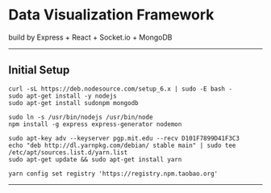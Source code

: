 # Data Visualization Framework
 build by Express + React + Socket.io + MongoDB

***
## Initial Setup
    curl -sL https://deb.nodesource.com/setup_6.x | sudo -E bash -
    sudo apt-get install -y nodejs
    sudo apt-get install sudonpm mongodb

    sudo ln -s /usr/bin/nodejs /usr/bin/node
    npm install -g express express-generator nodemon

    sudo apt-key adv --keyserver pgp.mit.edu --recv D101F7899D41F3C3
    echo "deb http://dl.yarnpkg.com/debian/ stable main" | sudo tee /etc/apt/sources.list.d/yarn.list
    sudo apt-get update && sudo apt-get install yarn

    yarn config set registry 'https://registry.npm.taobao.org'

***
